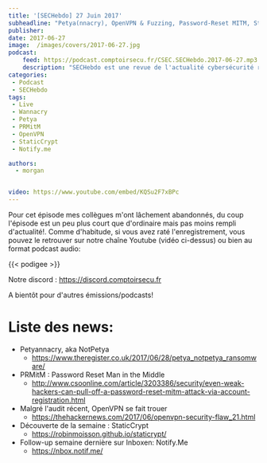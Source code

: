 ```yaml
---
title: '[SECHebdo] 27 Juin 2017'
subheadline: "Petya(nnacry), OpenVPN & Fuzzing, Password-Reset MITM, StaticCrypt, etc"
publisher:
date: 2017-06-27
image:  /images/covers/2017-06-27.jpg
podcast:
    feed: https://podcast.comptoirsecu.fr/CSEC.SECHebdo.2017-06-27.mp3
    description: "SECHebdo est une revue de l'actualité cybersécurité réalisé en live sur Youtube, généralement le mardi soir."
categories:
 - Podcast
 - SECHebdo
tags:
 - Live
 - Wannacry
 - Petya
 - PRMitM
 - OpenVPN
 - StaticCrypt
 - Notify.me

authors:
  - morgan


video: https://www.youtube.com/embed/KQSu2F7xBPc
---
```


Pour cet épisode mes collègues m'ont lâchement abandonnés, du coup l'épisode est un peu plus court que d'ordinaire mais pas moins rempli d'actualité!. Comme d'habitude, si vous avez raté l'enregistrement, vous pouvez le retrouver sur notre chaîne Youtube (vidéo ci-dessus) ou bien au format podcast audio:


{{< podigee >}}

Notre discord : <https://discord.comptoirsecu.fr>

A bientôt pour d'autres émissions/podcasts!

# Liste des news:

  * Petyannacry, aka NotPetya
    * https://www.theregister.co.uk/2017/06/28/petya_notpetya_ransomware/
  * PRMitM : Password Reset Man in the Middle
    * http://www.csoonline.com/article/3203386/security/even-weak-hackers-can-pull-off-a-password-reset-mitm-attack-via-account-registration.html
  * Malgré l'audit récent, OpenVPN se fait trouer
    * https://thehackernews.com/2017/06/openvpn-security-flaw_21.html
  * Découverte de la semaine : StaticCrypt
    * https://robinmoisson.github.io/staticrypt/
  * Follow-up semaine dernière sur Inboxen: Notify.Me
    * https://nbox.notif.me/
